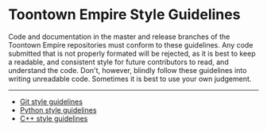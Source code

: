 Toontown Empire Style Guidelines
==================================
Code and documentation in the master and release branches of the Toontown Empire repositories must conform to these guidelines. Any code submitted that is not properly formated will be rejected, as it is best to keep a readable, and consistent style for future contributors to read, and understand the code. Don't, however, blindly follow these guidelines into writing unreadable code. Sometimes it is best to use your own judgement.

- - -

* [Git style guidelines](git-style.md)
* [Python style guidelines](python-style.md)
* [C++ style guidelines](cxx-style.md)
